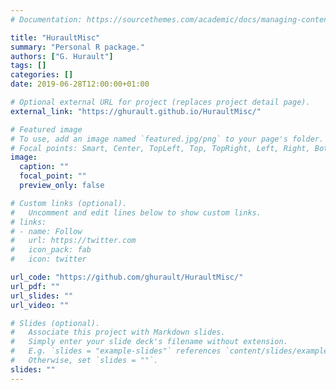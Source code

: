 ```yaml
---
# Documentation: https://sourcethemes.com/academic/docs/managing-content/

title: "HuraultMisc"
summary: "Personal R package."
authors: ["G. Hurault"]
tags: []
categories: []
date: 2019-06-28T12:00:00+01:00

# Optional external URL for project (replaces project detail page).
external_link: "https://ghurault.github.io/HuraultMisc/"

# Featured image
# To use, add an image named `featured.jpg/png` to your page's folder.
# Focal points: Smart, Center, TopLeft, Top, TopRight, Left, Right, BottomLeft, Bottom, BottomRight.
image:
  caption: ""
  focal_point: ""
  preview_only: false

# Custom links (optional).
#   Uncomment and edit lines below to show custom links.
# links:
# - name: Follow
#   url: https://twitter.com
#   icon_pack: fab
#   icon: twitter

url_code: "https://github.com/ghurault/HuraultMisc/"
url_pdf: ""
url_slides: ""
url_video: ""

# Slides (optional).
#   Associate this project with Markdown slides.
#   Simply enter your slide deck's filename without extension.
#   E.g. `slides = "example-slides"` references `content/slides/example-slides.md`.
#   Otherwise, set `slides = ""`.
slides: ""
---
```

